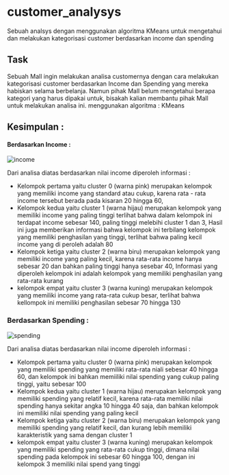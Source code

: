 # customer_analysys
Sebuah analsys dengan menggunakan algoritma KMeans untuk mengetahui dan melakukan kategorisasi customer berdasarkan income dan spending

## Task 
Sebuah Mall ingin melakukan analisa customernya dengan cara melakukan kategorisasi customer berdasarkan Income dan Spending yang mereka habiskan selama berbelanja. Namun pihak Mall belum mengetahui berapa kategori yang harus dipakai untuk, bisakah kalian membantu pihak Mall untuk melakukan analisa ini. 
menggunakan algoritma : KMeans

## Kesimpulan :
#### Berdasarkan Income : 

![income](https://user-images.githubusercontent.com/108140011/224257556-7a16ee16-8373-48f7-9eac-713b6d70f87e.png)

Dari analisa diatas berdasarkan nilai income diperoleh informasi :
- Kelompok pertama yaitu cluster 0 (warna pink) merupakan kelompok yang memiliki income yang standard atau cukup, karena rata - rata income tersebut berada  pada kisaran 20 hingga 60,
- Kelompok kedua yaitu cluster 1 (warna hijau) merupakan kelompok yang memiliki income yang paling tinggi terlihat bahwa dalam kelompok ini terdapat income sebesar 140, paling tinggi melebihi cluster 1 dan 3, Hasil ini juga memberikan informasi bahwa kelompok ini terbilang kelompok yang memiliki penghasilan yang tinggi, terlihat bahwa paling kecil income yang di peroleh adalah 80
- Kelompok ketiga yaitu cluster 2 (warna biru) merupakan kelompok yang memiliki income yang paling kecil, karena rata-rata income hanya sebesar 20 dan bahkan paling tinggi hanya sesebar 40, Informasi yang diperoleh kelompok ini adalah kelompok yang memiliki penghasilan yang rata-rata kurang
- kelompok empat yaitu cluster 3 (warna kuning) merupakan kelompok yang memiliki income yang rata-rata cukup besar, terlihat bahwa kellompok ini memiliki penghasilan sebesar 70 hingga 130

### Berdasarkan Spending : 

![spending](https://user-images.githubusercontent.com/108140011/224257944-80f6e49d-36a3-4c7b-9c12-6ae3fbbf0be0.png)

Dari analisa diatas berdasarkan nilai income diperoleh informasi :
- Kelompok pertama yaitu cluster 0 (warna pink) merupakan kelompok yang memiliki spending yang memiliki rata-rata niali sebesar 40 hingga 60, dan kelompok ini bahkan memiiliki nilai spending yang cukup paling tinggi, yaitu sebesar 100
- Kelompok kedua yaitu cluster 1 (warna hijau) merupakan kelompok yang memiliki spending yang relatif kecil, karena rata-rata memiliki nilai spending hanya sekitar angka 10 hingga 40 saja, dan bahkan kelompok ini memiliki nilai spending yang paling kecil
- Kelompok ketiga yaitu cluster 2 (warna biru) merupakan kelompok yang memiliki spending yang relatif kecil, dan kurang lebih memiliki karakteristik yang sama dengan cluster 1 
- kelompok empat yaitu cluster 3 (warna kuning) merupakan kelompok yang memiliki spending yang rata-rata cukup tinggi, dimana nilai spending pada kelompok ini sebesar 60 hingga 100, dengan ini kelompok 3 memiliki nilai spend yang tinggi 
